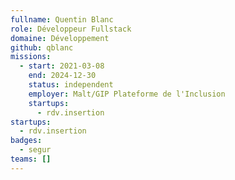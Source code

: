 ```yaml
---
fullname: Quentin Blanc
role: Développeur Fullstack
domaine: Développement
github: qblanc
missions:
  - start: 2021-03-08
    end: 2024-12-30
    status: independent
    employer: Malt/GIP Plateforme de l'Inclusion
    startups:
      - rdv.insertion
startups:
  - rdv.insertion
badges:
  - segur
teams: []
---
```

